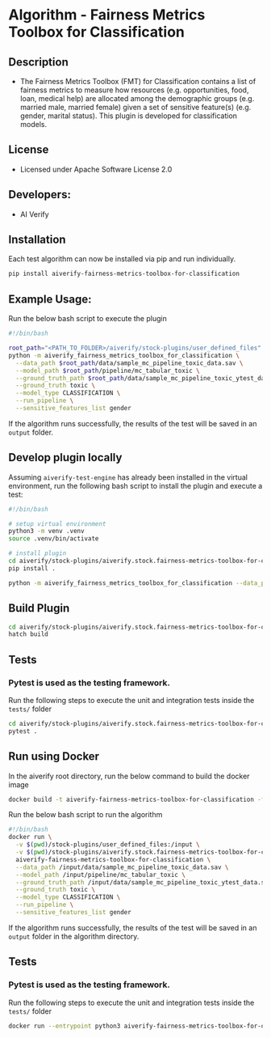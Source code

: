 # Algorithm - Fairness Metrics Toolbox for Classification

## Description

- The Fairness Metrics Toolbox (FMT) for Classification contains a list of fairness metrics to measure how resources (e.g. opportunities, food, loan, medical help) are allocated among the demographic groups (e.g. married male, married female) given a set of sensitive feature(s) (e.g. gender, marital status). This plugin is developed for classification models.

## License

- Licensed under Apache Software License 2.0

## Developers:

- AI Verify

## Installation

Each test algorithm can now be installed via pip and run individually.

```sh
pip install aiverify-fairness-metrics-toolbox-for-classification
```

## Example Usage:

Run the below bash script to execute the plugin

```sh
#!/bin/bash

root_path="<PATH_TO_FOLDER>/aiverify/stock-plugins/user_defined_files"
python -m aiverify_fairness_metrics_toolbox_for_classification \
  --data_path $root_path/data/sample_mc_pipeline_toxic_data.sav \
  --model_path $root_path/pipeline/mc_tabular_toxic \
  --ground_truth_path $root_path/data/sample_mc_pipeline_toxic_ytest_data.sav \
  --ground_truth toxic \
  --model_type CLASSIFICATION \
  --run_pipeline \
  --sensitive_features_list gender
```

If the algorithm runs successfully, the results of the test will be saved in an `output` folder.

## Develop plugin locally

Assuming `aiverify-test-engine` has already been installed in the virtual environment, run the following bash script to install the plugin and execute a test:

```sh
#!/bin/bash

# setup virtual environment
python3 -m venv .venv
source .venv/bin/activate

# install plugin
cd aiverify/stock-plugins/aiverify.stock.fairness-metrics-toolbox-for-classification/algorithms/fairness_metrics_toolbox_for_classification/
pip install .

python -m aiverify_fairness_metrics_toolbox_for_classification --data_path  <data_path> --model_path <model_path> --ground_truth_path <ground_truth_path> --ground_truth <str> --model_type CLASSIFICATION --run_pipeline --sensitive_features_list <list[str]> --annotated_labels_path <annotated_file_path> --file_name_label <str>
```

## Build Plugin

```sh
cd aiverify/stock-plugins/aiverify.stock.fairness-metrics-toolbox-for-classification/algorithms/fairness_metrics_toolbox_for_classification/
hatch build
```

## Tests

### Pytest is used as the testing framework.

Run the following steps to execute the unit and integration tests inside the `tests/` folder

```sh
cd aiverify/stock-plugins/aiverify.stock.fairness-metrics-toolbox-for-classification/algorithms/fairness_metrics_toolbox_for_classification/
pytest .
```

## Run using Docker

In the aiverify root directory, run the below command to build the docker image

```sh
docker build -t aiverify-fairness-metrics-toolbox-for-classification -f stock-plugins/aiverify.stock.fairness-metrics-toolbox-for-classification/algorithms/fairness_metrics_toolbox_for_classification/Dockerfile .
```

Run the below bash script to run the algorithm

```sh
#!/bin/bash
docker run \
  -v $(pwd)/stock-plugins/user_defined_files:/input \
  -v $(pwd)/stock-plugins/aiverify.stock.fairness-metrics-toolbox-for-classification/algorithms/fairness_metrics_toolbox_for_classification/output:/app/aiverify/output \
  aiverify-fairness-metrics-toolbox-for-classification \
  --data_path /input/data/sample_mc_pipeline_toxic_data.sav \
  --model_path /input/pipeline/mc_tabular_toxic \
  --ground_truth_path /input/data/sample_mc_pipeline_toxic_ytest_data.sav \
  --ground_truth toxic \
  --model_type CLASSIFICATION \
  --run_pipeline \
  --sensitive_features_list gender
```

If the algorithm runs successfully, the results of the test will be saved in an `output` folder in the algorithm directory.

## Tests

### Pytest is used as the testing framework.

Run the following steps to execute the unit and integration tests inside the `tests/` folder

```sh
docker run --entrypoint python3 aiverify-fairness-metrics-toolbox-for-classification -m pytest .
```
